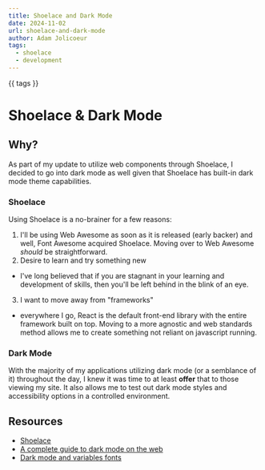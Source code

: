 ```yaml
---
title: Shoelace and Dark Mode
date: 2024-11-02
url: shoelace-and-dark-mode
author: Adam Jolicoeur
tags:
  - shoelace
  - development
---
```


<sl-badge variant="primary" pill>
  <sl-format-date month="long" day="numeric" year="numeric" date="{{ date }}"></sl-format-date>
</sl-badge>
<sl-badge variant="neutral" pill>
  {{ tags }}
</sl-badge>

# Shoelace &amp; Dark Mode

## Why?

As part of my update to utilize web components through Shoelace, I decided to go into dark mode as well given that Shoelace has built-in dark mode theme capabilities.

### Shoelace

Using Shoelace is a no-brainer for a few reasons:

1. I'll be using Web Awesome as soon as it is released (early backer) and well, Font Awesome acquired Shoelace. Moving over to Web Awesome *should* be straightforward.
2. Desire to learn and try something new
  - I've long believed that if you are stagnant in your learning and development of skills, then you'll be left behind in the blink of an eye.
3. I want to move away from "frameworks"
  - everywhere I go, React is the default front-end library with the entire framework built on top. Moving to a more agnostic and web standards method allows me to create something not reliant on javascript running.

### Dark Mode

With the majority of my applications utilizing dark mode (or a semblance of it) throughout the day, I knew it was time to at least **offer** that to those viewing my site. It also allows me to test out dark mode styles and accessibility options in a controlled environment.

## Resources

- [Shoelace](https://www.shoelace.style)
- [A complete guide to dark mode on the web](https://css-tricks.com/a-complete-guide-to-dark-mode-on-the-web/#aa-using-separate-stylesheets)
- [Dark mode and variables fonts](https://css-tricks.com/dark-mode-and-variable-fonts/)
